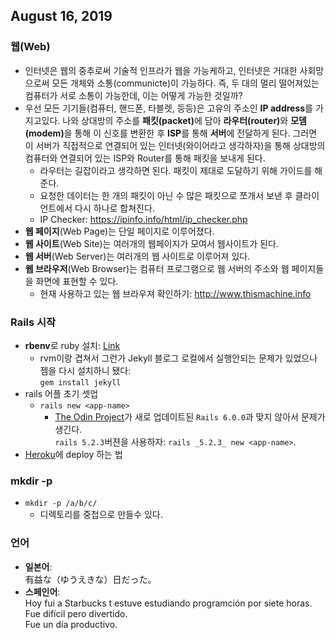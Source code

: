 ## August 16, 2019

### 웹(Web)
- 인터넷은 웹의 중추로써 기술적 인프라가 웹을 가능케하고, 인터넷은 거대한 사회망으로써 모든 개체와 소통(communicte)이 가능하다. 즉, 두 대의 멀리 떨어져있는 컴퓨터가 서로 소통이 가능한데, 이는 어떻게 가능한 것일까?
- 우선 모든 기기들(컴퓨터, 핸드폰, 타블렛, 등등)은 고유의 주소인 **IP address**를 가지고있다. 나와 상대방의 주소를 <b>패킷(packet)</b>에 담아 <b>라우터(router)</b>와 <b>모뎀(modem)</b>을 통해 이 신호를 변환한 후 <b>ISP</b>를 통해 <b>서버</b>에 전달하게 된다. 그러면 이 서버가 직접적으로 연결되어 있는 인터넷(와이어라고 생각하자)을 통해 상대방의 컴퓨터와 연결되어 있는 ISP와 Router를 통해 패킷을 보내게 된다. 
  * 라우터는 길잡이라고 생각하면 된다. 패킷이 제대로 도달하기 위해 가이드를 해준다.
  * 요청한 데이터는 한 개의 패킷이 아닌 수 많은 패킷으로 쪼개서 보낸 후 클라이언트에서 다시 하나로 합쳐진다.
  * IP Checker: https://ipinfo.info/html/ip_checker.php
- <b>웹 페이지</b>(Web Page)는 단일 페이지로 이루어졌다.
- <b>웹 사이트</b>(Web Site)는 여러개의 웹페이지가 모여서 웹사이트가 된다.
- <b>웹 서버</b>(Web Server)는 여러개의 웹 사이트로 이루어져 있다.
- <b>웹 브라우저</b>(Web Browser)는 컴퓨터 프로그램으로 웹 서버의 주소와 웹 페이지들을 화면에 표현할 수 있다.
  * 현재 사용하고 있는 웹 브라우져 확인하기: http://www.thismachine.info
  
### Rails 시작
 - <b>rbenv</b>로 ruby 설치: [Link](https://www.theodinproject.com/courses/web-development-101/lessons/installing-ruby?ref=lnav)
   * rvm이랑 겹쳐서 그런가 Jekyll 블로그 로컬에서 실행안되는 문제가 있었으나 젬을 다시 설치하니 됐다:<br /> `gem install jekyll` 
 - rails 어플 초기 셋업
   * `rails new <app-name>`
     + [The Odin Project](https://www.theodinproject.com/courses/web-development-101/lessons/your-first-rails-application?ref=lnav)가 새로 업데이트된 `Rails 6.0.0`과 맞지 않아서 문제가 생긴다. <br /> `rails 5.2.3`버젼을 사용하자: `rails _5.2.3_ new <app-name>`.
 - [Heroku](https://id.heroku.com/)에 deploy 하는 법
 
### mkdir -p
- `mkdir -p /a/b/c/` 
  * 디렉토리를 중첩으로 만들수 있다.
  
### 언어
 - **일본어**: <br />
 有益な（ゆうえきな）日だった。
 - **스페인어**: <br />Hoy fui a Starbucks t estuve estudiando programción por siete horas. <br />Fue difícil pero divertido. <br />Fue un día productivo.

 
